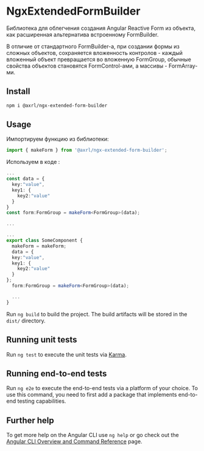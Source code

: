 # NgxExtendedFormBuilder

Библиотека для облегчения создания Angular Reactive Form из объекта, как расширенная альтернатива встроенному FormBuilder.

В отличие от стандартного FormBuilder-а, при создании формы из сложных объектов, сохраняется вложенность контролов - каждый вложенный объект превращается во вложенную FormGroup, обычные свойства объектов становятся FormControl-ами, а массивы - FormArray-ми.

## Install

```bash
npm i @axrl/ngx-extended-form-builder
```

## Usage
Импортируем функцию из библиотеки:
```ts
import { makeForm } from '@axrl/ngx-extended-form-builder';
```
Используем в коде :

```ts
...
const data = {
  key:"value",
  key1: {
    key2:"value"
  }
}
const form:FormGroup = makeForm<FormGroup>(data);

...
```

```ts
...
export class SomeComponent {
  makeForm = makeForm;
  data = {
  key:"value",
  key1: {
    key2:"value"
  }
};
  form:FormGroup = makeForm<FormGroup>(data);

  ...
}

```

Run `ng build` to build the project. The build artifacts will be stored in the `dist/` directory.

## Running unit tests

Run `ng test` to execute the unit tests via [Karma](https://karma-runner.github.io).

## Running end-to-end tests

Run `ng e2e` to execute the end-to-end tests via a platform of your choice. To use this command, you need to first add a package that implements end-to-end testing capabilities.

## Further help

To get more help on the Angular CLI use `ng help` or go check out the [Angular CLI Overview and Command Reference](https://angular.io/cli) page.
